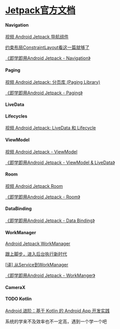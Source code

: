 # [Jetpack官方文档](<https://developer.android.com/jetpack>)

#### Navigation

[视频 Android Jetpack 导航组件](<https://www.bilibili.com/video/av54529064>)

[约束布局ConstraintLayout看这一篇就够了](https://www.baidu.com/link?url=iTuTbOoYfcBNVuvfojnv8fXIiN2KFDnbTzJXaXSUNKvC0lGUhN9agKPb91IopDR4&wd=&eqid=f58ae8f10001e1f3000000065e44f2c3)

[《即学即用Android Jetpack - Navigation》](https://www.jianshu.com/p/66b93df4b7a6)

#### Paging

[视频 Android Jetpack: 分页库 (Paging Library)](<https://www.bilibili.com/video/av35089294>)

[《即学即用Android Jetpack - Paging》](https://www.jianshu.com/p/0b7c82a5c27f)

#### LiveData

#### Lifecycles

[视频 Android Jetpack: LiveData 和 Lifecycle](<https://www.bilibili.com/video/av33633628>)

#### ViewModel

[视频 Android Jetpack - ViewModel](<https://www.bilibili.com/video/av29949898>)

[《即学即用Android Jetpack - ViewModel & LiveData》](https://www.jianshu.com/p/81a284969f03)

#### Room

[视频 Android Jetpack Room](<https://www.bilibili.com/video/av30617550>)

[《即学即用Android Jetpack - Room》](https://www.jianshu.com/p/815c7db24b6d)

#### DataBinding

[《即学即用Android Jetpack - Data Binding》](https://www.jianshu.com/p/e3b881d80c6d)

#### WorkManager

[Android Jetpack WorkManager](<https://www.bilibili.com/video/av56276889>)

[跟上脚步，进入后台执行新时代](https://mp.weixin.qq.com/s/lvUJEL7PAZFAzNjrscGEuw)

[[译\] 从Service到WorkManager](https://links.jianshu.com/go?to=https%3A%2F%2Fjuejin.im%2Fpost%2F5b04d064f265da0b80711759%23heading-3)

[《即学即用Android Jetpack - WorkManger》](https://www.jianshu.com/p/68e720b8a939)

#### CameraX

#### TODO Kotlin

[Android 进阶：基于 Kotlin 的 Android App 开发实践](https://juejin.im/book/5af1c5ee6fb9a07a9f018368/section)

系统的学来不及效率也不一定高，遇到一个学一个吧